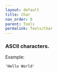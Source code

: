 ```yaml
---
layout: default
title: Char
nav_order: 0
parent: Tools
permalink: Tools/Char
---
```


### ASCII characters.

Example:
```
'Hello World'
```
